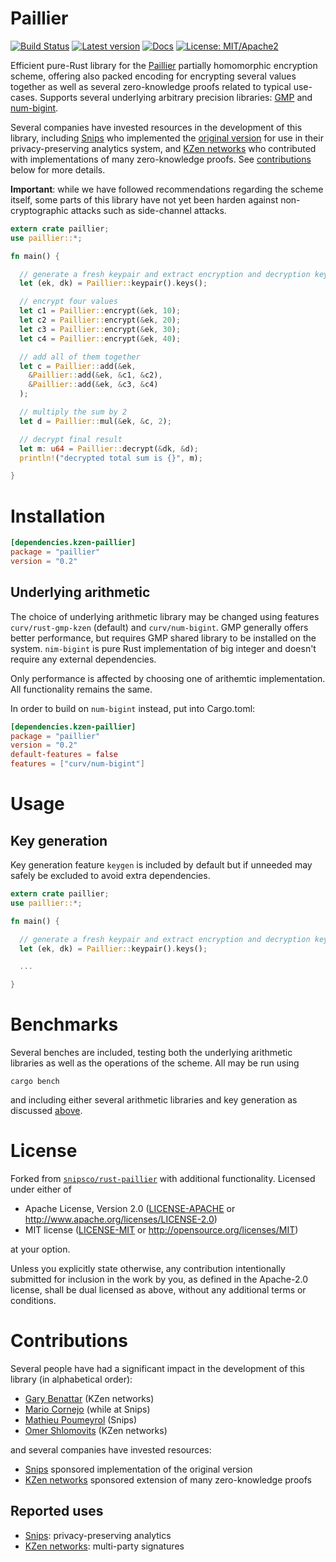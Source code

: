 # Paillier

[![Build Status](https://www.travis-ci.com/ZenGo-X/rust-paillier.svg?branch=master)](https://www.travis-ci.com/ZenGo-X/rust-paillier)
[![Latest version](https://img.shields.io/crates/v/kzen-paillier.svg)](https://crates.io/crates/kzen-paillier)
[![Docs](https://docs.rs/kzen-paillier/badge.svg)](https://docs.rs/kzen-paillier)
[![License: MIT/Apache2](https://img.shields.io/badge/license-MIT%2fApache2-blue.svg)](LICENSE)

Efficient pure-Rust library for the [Paillier](https://en.wikipedia.org/wiki/Paillier_cryptosystem) partially homomorphic encryption scheme, offering also packed encoding for encrypting several values together as well as several zero-knowledge proofs related to typical use-cases.
Supports several underlying arbitrary precision libraries: [GMP](https://github.com/ZenGo-X/rust-gmp) and [num-bigint](https://github.com/rust-num/num-bigint).

Several companies have invested resources in the development of this library, including [Snips](https://snips.ai/) who implemented the [original version](https://github.com/snipsco/rust-paillier) for use in their privacy-preserving analytics system, and [KZen networks](https://github.com/KZen-networks) who contributed with implementations of many zero-knowledge proofs. See [contributions](#contributions) below for more details.

**Important**: while we have followed recommendations regarding the scheme itself, some parts of this library have not yet been harden against non-cryptographic attacks such as side-channel attacks.


```rust
extern crate paillier;
use paillier::*;

fn main() {

  // generate a fresh keypair and extract encryption and decryption keys
  let (ek, dk) = Paillier::keypair().keys();

  // encrypt four values
  let c1 = Paillier::encrypt(&ek, 10);
  let c2 = Paillier::encrypt(&ek, 20);
  let c3 = Paillier::encrypt(&ek, 30);
  let c4 = Paillier::encrypt(&ek, 40);

  // add all of them together
  let c = Paillier::add(&ek,
    &Paillier::add(&ek, &c1, &c2),
    &Paillier::add(&ek, &c3, &c4)
  );

  // multiply the sum by 2
  let d = Paillier::mul(&ek, &c, 2);

  // decrypt final result
  let m: u64 = Paillier::decrypt(&dk, &d);
  println!("decrypted total sum is {}", m);

}
```

# Installation

```toml
[dependencies.kzen-paillier]
package = "paillier"
version = "0.2"
```

## Underlying arithmetic

The choice of underlying arithmetic library may be changed using features
`curv/rust-gmp-kzen` (default) and `curv/num-bigint`. GMP generally offers
better performance, but requires GMP shared library to be installed on the
system. `nim-bigint` is pure Rust implementation of big integer and doesn't
require any external dependencies.

Only performance is affected by choosing one of arithemtic implementation.
All functionality remains the same.

In order to build on `num-bigint` instead, put into Cargo.toml:

```toml
[dependencies.kzen-paillier]
package = "paillier"
version = "0.2"
default-features = false
features = ["curv/num-bigint"]
```

# Usage

## Key generation

Key generation feature `keygen` is included by default but if unneeded may safely be excluded to avoid extra dependencies.

```rust
extern crate paillier;
use paillier::*;

fn main() {

  // generate a fresh keypair and extract encryption and decryption keys
  let (ek, dk) = Paillier::keypair().keys();

  ...

}
```

# Benchmarks

Several benches are included, testing both the underlying arithmetic libraries as well as the operations of the scheme. All may be run using
```
cargo bench
```
and including either several arithmetic libraries and key generation as discussed [above](#building).

# License

Forked from [`snipsco/rust-paillier`](https://github.com/snipsco/rust-paillier) with additional functionality. Licensed under either of

 * Apache License, Version 2.0 ([LICENSE-APACHE](LICENSE-APACHE) or http://www.apache.org/licenses/LICENSE-2.0)
 * MIT license ([LICENSE-MIT](LICENSE-MIT) or http://opensource.org/licenses/MIT)

at your option.

Unless you explicitly state otherwise, any contribution intentionally submitted for inclusion in the work by you, as defined in the Apache-2.0 license, shall be dual licensed as above, without any additional terms or conditions.


# Contributions

Several people have had a significant impact in the development of this library (in alphabetical order):
- [Gary Benattar](https://github.com/gbenattar) (KZen networks)
- [Mario Cornejo](https://github.com/mcornejo) (while at Snips)
- [Mathieu Poumeyrol](https://github.com/kali) (Snips)
- [Omer Shlomovits](https://github.com/omershlo) (KZen networks)

and several companies have invested resources:
- [Snips](https://github.com/snipsco) sponsored implementation of the original version
- [KZen networks](https://github.com/KZen-networks) sponsored extension of many zero-knowledge proofs

## Reported uses

- [Snips](https://github.com/snipsco): privacy-preserving analytics
- [KZen networks](https://github.com/KZen-networks): multi-party signatures

